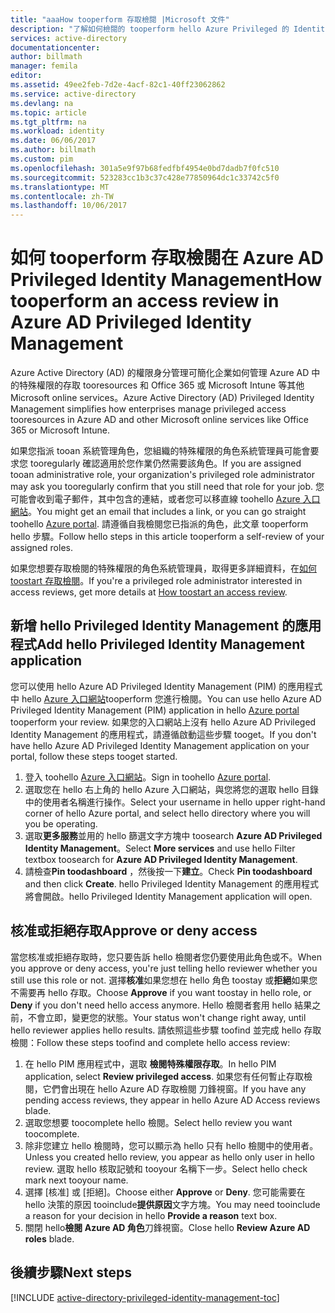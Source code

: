 ```yaml
---
title: "aaaHow tooperform 存取檢閱 |Microsoft 文件"
description: "了解如何檢閱的 tooperform hello Azure Privileged 的 Identity Management 的應用程式。"
services: active-directory
documentationcenter: 
author: billmath
manager: femila
editor: 
ms.assetid: 49ee2feb-7d2e-4acf-82c1-40ff23062862
ms.service: active-directory
ms.devlang: na
ms.topic: article
ms.tgt_pltfrm: na
ms.workload: identity
ms.date: 06/06/2017
ms.author: billmath
ms.custom: pim
ms.openlocfilehash: 301a5e9f97b68fedfbf4954e0bd7dadb7f0fc510
ms.sourcegitcommit: 523283cc1b3c37c428e77850964dc1c33742c5f0
ms.translationtype: MT
ms.contentlocale: zh-TW
ms.lasthandoff: 10/06/2017
---
```

# <a name="how-tooperform-an-access-review-in-azure-ad-privileged-identity-management"></a><span data-ttu-id="6235d-103">如何 tooperform 存取檢閱在 Azure AD Privileged Identity Management</span><span class="sxs-lookup"><span data-stu-id="6235d-103">How tooperform an access review in Azure AD Privileged Identity Management</span></span>
<span data-ttu-id="6235d-104">Azure Active Directory (AD) 的權限身分管理可簡化企業如何管理 Azure AD 中的特殊權限的存取 tooresources 和 Office 365 或 Microsoft Intune 等其他 Microsoft online services。</span><span class="sxs-lookup"><span data-stu-id="6235d-104">Azure Active Directory (AD) Privileged Identity Management simplifies how enterprises manage privileged access tooresources in Azure AD and other Microsoft online services like Office 365 or Microsoft Intune.</span></span>  

<span data-ttu-id="6235d-105">如果您指派 tooan 系統管理角色，您組織的特殊權限的角色系統管理員可能會要求您 tooregularly 確認適用於您作業仍然需要該角色。</span><span class="sxs-lookup"><span data-stu-id="6235d-105">If you are assigned tooan administrative role, your organization's privileged role administrator may ask you tooregularly confirm that you still need that role for your job.</span></span> <span data-ttu-id="6235d-106">您可能會收到電子郵件，其中包含的連結，或者您可以移直線 toohello [Azure 入口網站](https://portal.azure.com)。</span><span class="sxs-lookup"><span data-stu-id="6235d-106">You might get an email that includes a link, or you can go straight toohello [Azure portal](https://portal.azure.com).</span></span> <span data-ttu-id="6235d-107">請遵循自我檢閱您已指派的角色，此文章 tooperform hello 步驟。</span><span class="sxs-lookup"><span data-stu-id="6235d-107">Follow hello steps in this article tooperform a self-review of your assigned roles.</span></span>

<span data-ttu-id="6235d-108">如果您想要存取檢閱的特殊權限的角色系統管理員，取得更多詳細資料，在[如何 toostart 存取檢閱](active-directory-privileged-identity-management-how-to-start-security-review.md)。</span><span class="sxs-lookup"><span data-stu-id="6235d-108">If you're a privileged role administrator interested in access reviews, get more details at [How toostart an access review](active-directory-privileged-identity-management-how-to-start-security-review.md).</span></span>

## <a name="add-hello-privileged-identity-management-application"></a><span data-ttu-id="6235d-109">新增 hello Privileged Identity Management 的應用程式</span><span class="sxs-lookup"><span data-stu-id="6235d-109">Add hello Privileged Identity Management application</span></span>
<span data-ttu-id="6235d-110">您可以使用 hello Azure AD Privileged Identity Management (PIM) 的應用程式中 hello [Azure 入口網站](https://portal.azure.com/)tooperform 您進行檢閱。</span><span class="sxs-lookup"><span data-stu-id="6235d-110">You can use hello Azure AD Privileged Identity Management (PIM) application in hello [Azure portal](https://portal.azure.com/) tooperform your review.</span></span>  <span data-ttu-id="6235d-111">如果您的入口網站上沒有 hello Azure AD Privileged Identity Management 的應用程式，請遵循啟動這些步驟 tooget。</span><span class="sxs-lookup"><span data-stu-id="6235d-111">If you don't have hello Azure AD Privileged Identity Management application on your portal, follow these steps tooget started.</span></span>

1. <span data-ttu-id="6235d-112">登入 toohello [Azure 入口網站](https://portal.azure.com/)。</span><span class="sxs-lookup"><span data-stu-id="6235d-112">Sign in toohello [Azure portal](https://portal.azure.com/).</span></span>
2. <span data-ttu-id="6235d-113">選取您在 hello 右上角的 hello Azure 入口網站，與您將您的選取 hello 目錄中的使用者名稱進行操作。</span><span class="sxs-lookup"><span data-stu-id="6235d-113">Select your username in hello upper right-hand corner of hello Azure portal, and select hello directory where you will you be operating.</span></span>
3. <span data-ttu-id="6235d-114">選取**更多服務**並用的 hello 篩選文字方塊中 toosearch **Azure AD Privileged Identity Management**。</span><span class="sxs-lookup"><span data-stu-id="6235d-114">Select **More services** and use hello Filter textbox toosearch for **Azure AD Privileged Identity Management**.</span></span>
4. <span data-ttu-id="6235d-115">請檢查**Pin toodashboard** ，然後按一下**建立**。</span><span class="sxs-lookup"><span data-stu-id="6235d-115">Check **Pin toodashboard** and then click **Create**.</span></span> <span data-ttu-id="6235d-116">hello Privileged Identity Management 的應用程式將會開啟。</span><span class="sxs-lookup"><span data-stu-id="6235d-116">hello Privileged Identity Management application will open.</span></span>

## <a name="approve-or-deny-access"></a><span data-ttu-id="6235d-117">核准或拒絕存取</span><span class="sxs-lookup"><span data-stu-id="6235d-117">Approve or deny access</span></span>
<span data-ttu-id="6235d-118">當您核准或拒絕存取時，您只要告訴 hello 檢閱者您仍要使用此角色或不。</span><span class="sxs-lookup"><span data-stu-id="6235d-118">When you approve or deny access, you're just telling hello reviewer whether you still use this role or not.</span></span> <span data-ttu-id="6235d-119">選擇**核准**如果您想在 hello 角色 toostay 或**拒絕**如果您不需要再 hello 存取。</span><span class="sxs-lookup"><span data-stu-id="6235d-119">Choose **Approve** if you want toostay in hello role, or **Deny** if you don't need hello access anymore.</span></span> <span data-ttu-id="6235d-120">Hello 檢閱者套用 hello 結果之前，不會立即，變更您的狀態。</span><span class="sxs-lookup"><span data-stu-id="6235d-120">Your status won't change right away, until hello reviewer applies hello results.</span></span>
<span data-ttu-id="6235d-121">請依照這些步驟 toofind 並完成 hello 存取檢閱：</span><span class="sxs-lookup"><span data-stu-id="6235d-121">Follow these steps toofind and complete hello access review:</span></span>

1. <span data-ttu-id="6235d-122">在 hello PIM 應用程式中，選取 **檢閱特殊權限存取**。</span><span class="sxs-lookup"><span data-stu-id="6235d-122">In hello PIM application, select **Review privileged access**.</span></span> <span data-ttu-id="6235d-123">如果您有任何暫止存取檢閱，它們會出現在 hello Azure AD 存取檢閱 刀鋒視窗。</span><span class="sxs-lookup"><span data-stu-id="6235d-123">If you have any pending access reviews, they appear in hello Azure AD Access reviews blade.</span></span>
2. <span data-ttu-id="6235d-124">選取您想要 toocomplete hello 檢閱。</span><span class="sxs-lookup"><span data-stu-id="6235d-124">Select hello review you want toocomplete.</span></span>
3. <span data-ttu-id="6235d-125">除非您建立 hello 檢閱時，您可以顯示為 hello 只有 hello 檢閱中的使用者。</span><span class="sxs-lookup"><span data-stu-id="6235d-125">Unless you created hello review, you appear as hello only user in hello review.</span></span> <span data-ttu-id="6235d-126">選取 hello 核取記號和 tooyour 名稱下一步。</span><span class="sxs-lookup"><span data-stu-id="6235d-126">Select hello check mark next tooyour name.</span></span>
4. <span data-ttu-id="6235d-127">選擇 [核准] 或 [拒絕]。</span><span class="sxs-lookup"><span data-stu-id="6235d-127">Choose either **Approve** or **Deny**.</span></span> <span data-ttu-id="6235d-128">您可能需要在 hello 決策的原因 tooinclude**提供原因**文字方塊。</span><span class="sxs-lookup"><span data-stu-id="6235d-128">You may need tooinclude a reason for your decision in hello **Provide a reason** text box.</span></span>  
5. <span data-ttu-id="6235d-129">關閉 hello**檢閱 Azure AD 角色**刀鋒視窗。</span><span class="sxs-lookup"><span data-stu-id="6235d-129">Close hello **Review Azure AD roles** blade.</span></span>

<!--Every topic should have next steps and links toohello next logical set of content tookeep hello customer engaged-->
## <a name="next-steps"></a><span data-ttu-id="6235d-130">後續步驟</span><span class="sxs-lookup"><span data-stu-id="6235d-130">Next steps</span></span>
[!INCLUDE [active-directory-privileged-identity-management-toc](../../includes/active-directory-privileged-identity-management-toc.md)]

<!--Image references-->

[1]: ./media/active-directory-privileged-identity-management-configure/PIM_EnablePim.png
